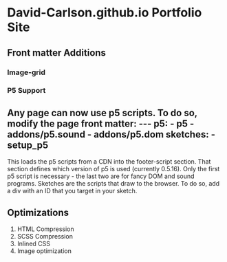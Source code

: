 # David-Carlson.github.io Portfolio Site

## Front matter Additions
### Image-grid
### P5 Support
<!-- http://milkyklim.com/p5-website-jekyll/ -->
Any page can now use p5 scripts. To do so, modify the page front matter:
    ---
    p5:
      - p5
      - addons/p5.sound
      - addons/p5.dom
    sketches:
      - setup_p5
   ---
 This loads the p5 scripts from a CDN into the footer-script section. That section defines which version of p5 is used (currently 0.5.16). Only the first p5 script is necessary - the last two are for fancy DOM and sound programs.
 Sketches are the scripts that draw to the browser.
 To do so, add a div with an ID that you target in your sketch.  

## Optimizations
1. HTML Compression
2. SCSS Compression
3. Inlined CSS 
4. Image optimization
